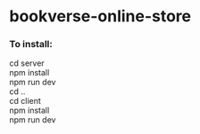 # bookverse-online-store
### To install:
cd server\
npm install\
npm run dev\
cd ..\
cd client\
npm install\
npm run dev